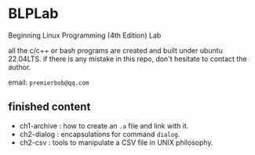 # BLPLab
Beginning Linux Programming (4th Edition) Lab

all the c/c++ or bash programs are created and built under ubuntu 22.04LTS.
if there is any mistake in this repo, don't hesitate to contact the author.

email: `premierbob@qq.com`

## finished content
- ch1-archive : how to create an `.a` file and link with it.
- ch2-dialog  : encapsulations for command `dialog`.
- ch2-csv     : tools to manipulate a CSV file in UNIX philosophy.

